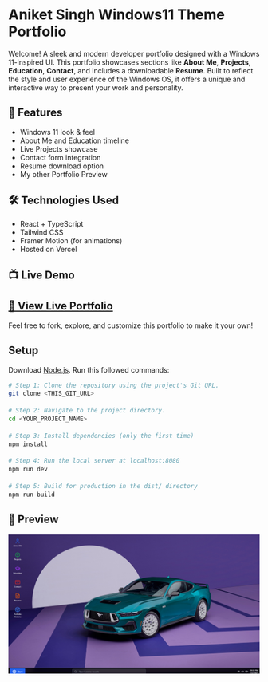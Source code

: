 # Aniket Singh Windows11 Theme Portfolio
Welcome!
A sleek and modern developer portfolio designed with a Windows 11-inspired UI. This portfolio showcases sections like **About Me**, **Projects**, **Education**, **Contact**, and includes a downloadable **Resume**. Built to reflect the style and user experience of the Windows OS, it offers a unique and interactive way to present your work and personality.

## 🚀 Features

- Windows 11 look & feel
- About Me and Education timeline
- Live Projects showcase
- Contact form integration
- Resume download option
- My other Portfolio Preview

## 🛠️ Technologies Used

- React + TypeScript
- Tailwind CSS
- Framer Motion (for animations)
- Hosted on Vercel


## 📺 Live Demo

[🔗 View Live Portfolio](https://aniketwindows11folio.vercel.app/)
---
Feel free to fork, explore, and customize this portfolio to make it your own!


## Setup

Download [Node.js](https://nodejs.org/en/download/).
Run this followed commands:

```bash
# Step 1: Clone the repository using the project's Git URL.
git clone <THIS_GIT_URL>

# Step 2: Navigate to the project directory.
cd <YOUR_PROJECT_NAME>

# Step 3: Install dependencies (only the first time)
npm install

# Step 4: Run the local server at localhost:8080
npm run dev

# Step 5: Build for production in the dist/ directory
npm run build
```
## 📸 Preview

![Windows 11 Portfolio Preview](Windows_11_Portfolio.png)
